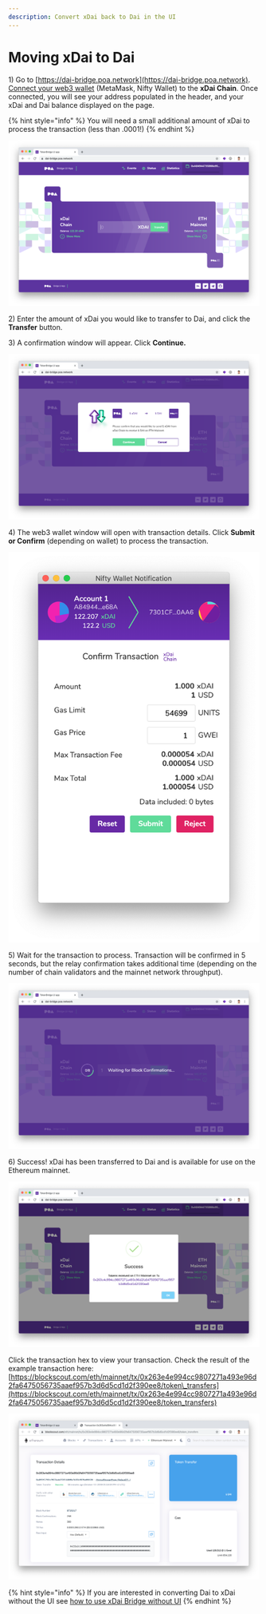 ```yaml
---
description: Convert xDai back to Dai in the UI
---
```


# Moving xDai to Dai

1\) Go to [https://dai-bridge.poa.network](https://dai-bridge.poa.network). [Connect your web3 wallet](../wallets/metamask/metamask-setup.md) \(MetaMask, Nifty Wallet\) to the **xDai Chain**. Once connected, you will see your address populated in the header, and your xDai and Dai balance displayed on the page. 

{% hint style="info" %}
You will need a small additional amount of xDai to process the transaction \(less than .0001!\)
{% endhint %}

![Dai to xDai bridge interface](../../.gitbook/assets/screen-shot-2019-10-11-at-1.53.02-pm.png)

2\) Enter the amount of xDai you would like to transfer to Dai, and click the **Transfer** button.

3\) A confirmation window will appear. Click **Continue.**

![Confirmation window to confirm your transfer](../../.gitbook/assets/screen-shot-2019-10-11-at-1.53.13-pm.png)

4\) The web3 wallet window will open with transaction details. Click **Submit or Confirm** \(depending on wallet\) to process the transaction.

![Web3 Wallet \(Nifty Wallet\) confirmation. Gas fee is .000054 xDai!](../../.gitbook/assets/screen-shot-2019-10-11-at-1.53.20-pm.png)

5\) Wait for the transaction to process. Transaction will be confirmed in 5 seconds, but the relay confirmation takes additional time \(depending on the number of chain validators and the mainnet network throughput\).

![Transfer processing](../../.gitbook/assets/screen-shot-2019-10-11-at-1.53.34-pm.png)

6\) Success! xDai has been transferred to Dai and is available for use on the Ethereum mainnet.

![Successful transfer from xDai to Dai](../../.gitbook/assets/screen-shot-2019-10-11-at-2.13.49-pm.png)

Click the transaction hex to view your transaction. Check the result of the example transaction here: [https://blockscout.com/eth/mainnet/tx/0x263e4e994cc9807271a493e96d2fa6475056735aaef957b3d6d5cd1d2f390ee8/token\_transfers](https://blockscout.com/eth/mainnet/tx/0x263e4e994cc9807271a493e96d2fa6475056735aaef957b3d6d5cd1d2f390ee8/token_transfers)

![BlockScout transaction details for the example](../../.gitbook/assets/screen-shot-2019-10-11-at-2.50.23-pm.png)

{% hint style="info" %}
If you are interested in converting Dai to xDai without the UI see [how to use xDai Bridge without UI](https://docs.tokenbridge.net/xdai-bridge/how-to-use-xdai-bridge-without-ui) 
{% endhint %}






